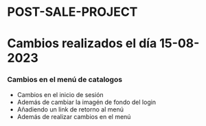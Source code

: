 # POST-SALE-PROJECT

# Cambios realizados el día 15-08-2023

### Cambios en el menú de catalogos
* Cambios en el inicio de sesión
* Además de cambiar la imagén de fondo del login
* Añadiendo un link de retorno al menú
* Además de realizar cambios en el menú

